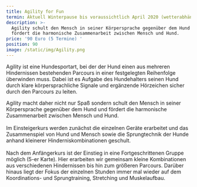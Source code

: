 ```yaml
---
title: Agility for Fun
termin: Aktuell Winterpause bis voraussichtlich April 2020 (wetterabhängig)
description: >-
  Agility schult den Mensch in seiner Körpersprache gegenüber dem Hund und
  fördert die harmonische Zusammenarbeit zwischen Mensch und Hund.
price: '90 Euro (5 Termine) '
position: 90
image: /static/img/Agility.png
---
```

Agility ist eine Hundesportart, bei der der Hund einen aus mehreren Hindernissen bestehenden Parcours in einer festgelegten Reihenfolge überwinden muss. Dabei ist es Aufgabe des Hundehalters seinen Hund durch klare körpersprachliche Signale und ergänzende Hörzeichen sicher durch den Parcours zu leiten. 

Agility macht daher nicht nur Spaß sondern schult den Mensch in seiner Körpersprache gegenüber dem Hund und fördert die harmonische Zusammenarbeit zwischen Mensch und Hund. \
\
Im Einsteigerkurs werden zunächst die einzelnen Geräte erarbeitet und das Zusammenspiel von Hund und Mensch sowie die Sprungtechnik der Hunde anhand kleinerer Hinderniskombinationen geschult. \
\
Nach dem Anfängerkurs ist der Einstieg in eine Fortgeschrittenen Gruppe möglich (5-er Karte). Hier erarbeiten wir gemeinsam kleine Kombinationen aus verschiedenen Hindernissen bis hin zum größeren Parcours. Darüber hinaus liegt der Fokus der einzelnen Stunden immer mal wieder auf dem Koordinations- und Sprungtraining, Stretching und Muskelaufbau.
